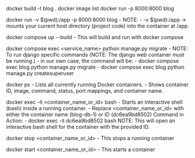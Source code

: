 docker build -t blog .
docker image list
docker run -p 8000:8000 blog


<!-- this will listen for changes -->
docker run -v $(pwd):/app -p 8000:8000 blog
    - NOTE: - -v $(pwd):/app → mounts your current host directory (project code) into the container at /app.

docker compose up --build
    - This will build and run with docker compose


docker compose exec <service_name> python manage.py migrate 
    - NOTE: To run django specific commands (NOTE: The django web container must be running.)
    - in our own case, the command will be:
    - docker compose exec blog python manage.py migrate
    - docker compose exec blog python manage.py createsuperuser


docker ps
    - Lists all currently running Docker containers.
    - Shows container ID, image, command, status, port mappings, and container name.

docker exec -it <container_name_or_id> bash
    - Starts an interactive shell (bash) inside a running container.
    - Replace <container_name_or_id> with either the container name (blog-db-1) or ID (dc6ea9bd8502)
    Command in Action:
        - docker exec -it dc6ea9bd8502 bash
        NOTE: This will open an interactive bash shell for the container with the provided ID.

docker stop <container_name_or_id>
    - This stops a running container

docker start <container_name_or_id>
    - This starts a container